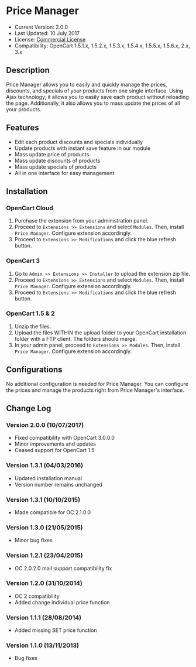 # Price Manager

* Current Version: 2.0.0
* Last Updated: 10 July 2017
* License: [Commercial License][1]
* Compatibility: OpenCart 1.5.1.x, 1.5.2.x, 1.5.3.x, 1.5.4.x, 1.5.5.x, 1.5.6.x, 2.x, 3.x


[1]: https://www.marketinsg.com/usage-license

## Description

Price Manager allows you to easily and quickly manage the prices, discounts, and specials of your products from one single interface. Using Ajax technology, it allows you to easily save each product without reloading the page. Additionally, it also allows you to mass update the prices of all your products.

## Features

* Edit each product discounts and specials individually
* Update products with instant save feature in our module
* Mass update price of products
* Mass update discounts of products
* Mass update specials of products
* All in one interface for easy management

## Installation

### OpenCart Cloud

1. Purchase the extension from your administration panel.
2. Proceed to `Extensions >> Extensions` and select `Modules`. Then, install `Price Manager`. Configure extension accordingly.
3. Proceed to `Extensions >> Modifications` and click the blue refresh button.

### OpenCart 3

1. Go to `Admin >> Extensions >> Installer` to upload the extension zip file.
2. Proceed to `Extensions >> Extensions` and select `Modules`. Then, install `Price Manager`. Configure extension accordingly.
3. Proceed to `Extensions >> Modifications` and click the blue refresh button.

### OpenCart 1.5 & 2

1. Unzip the files.
2. Upload the files WITHIN the upload folder to your OpenCart installation folder with a FTP client. The folders should merge.
3. In your admin panel, proceed to `Extensions >> Modules`. Then, install `Price Manager`. Configure extension accordingly.

## Configurations

No additional configuration is needed for Price Manager. You can configure the prices and manage the products right from Price Manager's interface.

## Change Log

### Version 2.0.0 (10/07/2017)
* Fixed compatibility with OpenCart 3.0.0.0
* Minor improvements and updates
* Ceased support for OpenCart 1.5
### Version 1.3.1 (04/03/2016)
* Updated installation manual
* Version number remains unchanged
### Version 1.3.1 (10/10/2015)
* Made compatible for OC 2.1.0.0
### Version 1.3.0 (21/05/2015)
* Minor bug fixes
### Version 1.2.1 (23/04/2015)
* OC 2.0.2.0 mail support compatibility fix
### Version 1.2.0 (31/10/2014)
* OC 2 compatibility
* Added change individual price function
### Version 1.1.1 (28/08/2014)
* Added missing SET price function
### Version 1.1.0 (13/11/2013)
* Bug fixes
